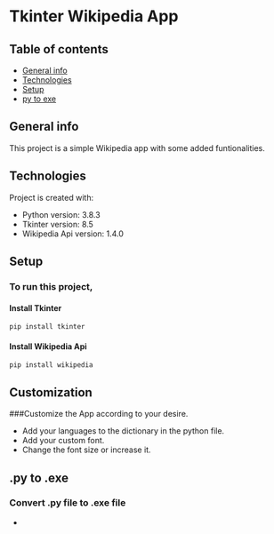# Tkinter Wikipedia App

## Table of contents
* [General info](#general-info)
* [Technologies](#technologies)
* [Setup](#setup)
* [py to exe](#py-to-exe)
## General info
This project is a simple Wikipedia app with some added funtionalities.
	
## Technologies
Project is created with:
* Python version: 3.8.3
* Tkinter version: 8.5
* Wikipedia Api version: 1.4.0
	
## Setup
### To run this project,
#### Install Tkinter
```
pip install tkinter
```
#### Install Wikipedia Api
```
pip install wikipedia
```

## Customization
###Customize the App according to your desire.
* Add your languages to the dictionary in the python file.
* Add your custom font.
* Change the font size or increase it.

## .py to .exe
### Convert .py file to .exe file
* 
